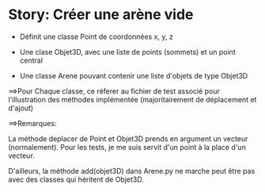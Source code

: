 # Story: Créer une arène vide

- Définit une classe Point de coordonnées x, y, z

- Une clase Objet3D, avec une liste de points (sommets) et un point central

- Une classe Arene pouvant contenir une liste d'objets de type Objet3D


==>Pour Chaque classe, ce réferer au fichier de test associé pour l'illustration des méthodes implémentée (majoritairement de déplacement et d'ajout)

==>Remarques:

  La méthode deplacer de Point et Objet3D prends en argument un vecteur (normalement). Pour les tests, je me suis servit d'un point 
  à la place d'un vecteur.
  
  D'ailleurs, la méthode add(objet3D) dans Arene.py ne marche peut être pas avec des classes qui héritent de Objet3D.

